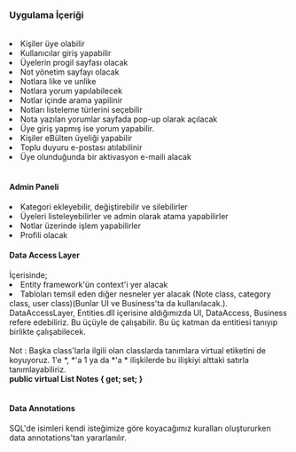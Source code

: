 <h3>Uygulama İçeriği</h3></br>

<li>Kişiler üye olabilir </li>
<li>Kullanıcılar giriş yapabilir </li>
<li>Üyelerin progil sayfası olacak </li>
<li>Not yönetim sayfayı olacak </li>
<li>Notlara like ve unlike </li>
<li>Notlara yorum yapılabilecek</li>
<li>Notlar içinde arama yapilinir </li>
<li>Notları listeleme türlerini seçebilir </li>
<li>Nota yazılan yorumlar sayfada pop-up olarak açılacak </li>
<li>Üye giriş yapmış ise yorum yapabilir.</li>
<li>Kişiler eBülten üyeliği yapabilir </li>
<li> Toplu duyuru e-postası atılabilinir</li>
<li>Üye olunduğunda bir aktivasyon e-maili alacak </li></br>
<h4>Admin Paneli </h4>
<li>Kategori ekleyebilir, değiştirebilir ve silebilirler </li>
<li>Üyeleri listeleyebilirler ve admin olarak atama yapabilirler </li>
<li>Notlar üzerinde işlem yapabilirler</li>
<li>Profili olacak </li>
<h4>Data Access Layer</h4>
İçerisinde;</br>
<li>Entity framework'ün context'i yer alacak</li>
<li>Tabloları temsil eden diğer nesneler yer alacak (Note class, category class, user class)(Bunlar UI ve Business'ta da kullanılacak.). </li>
DataAccessLayer, Entities.dll içerisine aldığımızda UI, DataAccess, Business refere edebiliriz. Bu üçüyle de çalışabilir. Bu üç katman da entitiesi tanıyıp birlikte çalışabilecek. </br></br>
 Not : Başka class'larla ilgili olan classlarda tanımlara virtual etiketini de koyuyoruz. 1'e *, *'a 1 ya da *'a * ilişkilerde bu ilişkiyi alttaki satırla tanımlayabiliriz.</br>
 <strong>public virtual List<EvernoteNote> Notes { get; set; } </strong> </br></br>
 <h4>Data Annotations</h4>
SQL'de isimleri kendi isteğimize göre koyacağımız kuralları oluştururken data annotations'tan yararlanılır.</br>
